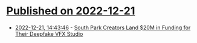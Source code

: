 # [Published on 2022-12-21](index.md)

* [2022-12-21, 14:43:46](https://news.ycombinator.com/item?id=34081302) - [South Park Creators Land $20M in Funding for Their Deepfake VFX Studio](https://variety.com/2022/digital/news/trey-parker-matt-stone-deep-voodoo-deepfake-funding-1235466563/)
